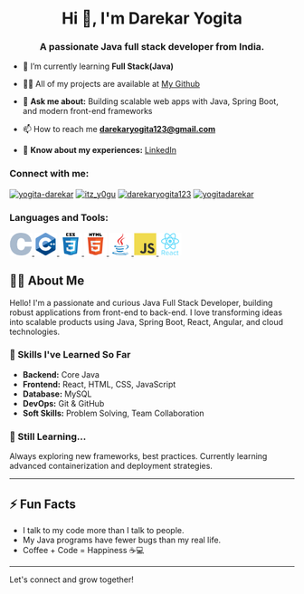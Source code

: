 <h1 align="center">Hi 👋, I'm Darekar Yogita</h1>
<h3 align="center">A passionate Java full stack developer from India.</h3>

- 🌱 I’m currently learning **Full Stack(Java)**

- 👨‍💻 All of my projects are available at [My Github](https://github.com/Yogita-darekar)

- 💬 **Ask me about:** Building scalable web apps with Java, Spring Boot, and modern front-end frameworks

- 📫 How to reach me **darekaryogita123@gmail.com**
  
- 📄 **Know about my experiences:** [LinkedIn](https://www.linkedin.com/in/vaishnavisakole)


<h3 align="left">Connect with me:</h3>
<p align="left">
<a href="https://linkedin.com/in/yogita-darekar" target="blank"><img align="center" src="https://raw.githubusercontent.com/rahuldkjain/github-profile-readme-generator/master/src/images/icons/Social/linked-in-alt.svg" alt="yogita-darekar" height="30" width="40" /></a>
<a href="https://www.codechef.com/users/itz_y0gu" target="blank"><img align="center" src="https://cdn.jsdelivr.net/npm/simple-icons@3.1.0/icons/codechef.svg" alt="itz_y0gu" height="30" width="40" /></a>
<a href="https://www.hackerrank.com/darekaryogita123" target="blank"><img align="center" src="https://raw.githubusercontent.com/rahuldkjain/github-profile-readme-generator/master/src/images/icons/Social/hackerrank.svg" alt="darekaryogita123" height="30" width="40" /></a>
<a href="https://www.leetcode.com/yogitadarekar" target="blank"><img align="center" src="https://raw.githubusercontent.com/rahuldkjain/github-profile-readme-generator/master/src/images/icons/Social/leet-code.svg" alt="yogitadarekar" height="30" width="40" /></a>
</p>

<h3 align="left">Languages and Tools:</h3>
<p align="left"> <a href="https://www.cprogramming.com/" target="_blank" rel="noreferrer"> <img src="https://raw.githubusercontent.com/devicons/devicon/master/icons/c/c-original.svg" alt="c" width="40" height="40"/> </a> <a href="https://www.w3schools.com/cpp/" target="_blank" rel="noreferrer"> <img src="https://raw.githubusercontent.com/devicons/devicon/master/icons/cplusplus/cplusplus-original.svg" alt="cplusplus" width="40" height="40"/> </a> <a href="https://www.w3schools.com/css/" target="_blank" rel="noreferrer"> <img src="https://raw.githubusercontent.com/devicons/devicon/master/icons/css3/css3-original-wordmark.svg" alt="css3" width="40" height="40"/> </a> <a href="https://www.w3.org/html/" target="_blank" rel="noreferrer"> <img src="https://raw.githubusercontent.com/devicons/devicon/master/icons/html5/html5-original-wordmark.svg" alt="html5" width="40" height="40"/> </a> <a href="https://www.java.com" target="_blank" rel="noreferrer"> <img src="https://raw.githubusercontent.com/devicons/devicon/master/icons/java/java-original.svg" alt="java" width="40" height="40"/> </a> <a href="https://developer.mozilla.org/en-US/docs/Web/JavaScript" target="_blank" rel="noreferrer"> <img src="https://raw.githubusercontent.com/devicons/devicon/master/icons/javascript/javascript-original.svg" alt="javascript" width="40" height="40"/> </a> <a href="https://reactjs.org/" target="_blank" rel="noreferrer"> <img src="https://raw.githubusercontent.com/devicons/devicon/master/icons/react/react-original-wordmark.svg" alt="react" width="40" height="40"/> </a> </p>

## 👩‍💻 About Me

Hello! I'm a passionate and curious Java Full Stack Developer, building robust applications from front-end to back-end. I love transforming ideas into scalable products using Java, Spring Boot, React, Angular, and cloud technologies.

### 🧠 Skills I've Learned So Far
- **Backend:** Core Java
- **Frontend:** React, HTML, CSS, JavaScript
- **Database:** MySQL
- **DevOps:**  Git & GitHub
- **Soft Skills:** Problem Solving, Team Collaboration

### 🚀 Still Learning...
Always exploring new frameworks, best practices. Currently learning advanced containerization and deployment strategies.

---

## ⚡ Fun Facts
- I talk to my code more than I talk to people.
- My Java programs have fewer bugs than my real life.
- Coffee + Code = Happiness ☕💻

---

Let's connect and grow together! 
